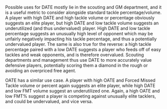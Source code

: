 Possible uses for DATE mostly lie in the scouting and GM department, and it is a useful metric to consider alongside standard tackle percentage/volume.
A player with high DATE and high tackle volume or percentage obviously suggests an elite player, but high DATE and low tackle volume suggests an underutilized (and thus undervalued) player.
High DATE and low tackle percentage suggests an unusually high level of opponent which may be unfairly negatively impacting his tackle percentage, and thus a potentially undervalued player.
The same is also true for the reverse: a high tackle percentage paired with a low DATE suggests a player who feeds off of easy tackles and weak opponents, and is therefore overvalued.
Scouting departments and management thus use DATE to more accurately value defensive players, potentially scoring them a diamond in the rough or avoiding an overpriced free agent.

OATE has a similar use case.
A player with high OATE and Forced Missed Tackle volume or percent again suggests an elite player, while high DATE and low FMT volume suggest an underutilized one.
Again, a high OATE and low FMT% suggest a player is competing against unusually elite tacklers, and could be undervalued, and vice versa.
